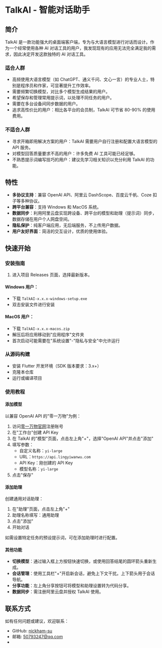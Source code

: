 # TalkAI - 智能对话助手

## 简介

TalkAI 是一款功能强大的桌面端客户端，专为与大语言模型进行对话而设计。作为一个经常使用各种 AI 对话工具的用户，我发现现有的应用无法完全满足我的需求，因此决定开发这款独特的 AI 对话工具。

### 适合人群

- 高频使用大语言模型（如 ChatGPT、通义千问、文心一言）的专业人士，特别是程序员和作家，可显著提升工作效率。
- 需要频繁切换模型，对比多个模型生成结果的用户。
- 希望保存和管理常用提示词，以处理不同任务的用户。
- 需要在多台设备间同步数据的用户。
- 追求高性价比的用户：相比各平台的会员制，TalkAI 可节省 80-90% 的使用费用。

### 不适合人群

- 寻求开箱即用解决方案的用户：TalkAI 需要用户自行注册和配置大语言模型的 API 服务。
- 对模型回答质量要求不高的用户：许多免费 AI 工具可能已经足够。
- 不熟悉提示词编写技巧的用户：建议先学习相关知识以充分利用 TalkAI 的功能。

## 特性

- **多协议支持**：兼容 OpenAI API、阿里云 DashScope、百度云千帆、Coze 扣子等多种协议。
- **跨平台兼容**：支持 Windows 和 MacOS 系统。
- **数据同步**：利用阿里云盘实现跨设备、跨平台的模型和助理（提示词）同步，数据存储在用户个人网盘空间。
- **隐私保护**：纯客户端应用，无后端服务，不上传用户数据。
- **用户友好界面**：简洁的交互设计，优质的使用体验。

## 快速开始

### 安装指南

1. 进入项目 Releases 页面，选择最新版本。

#### Windows 用户：
- 下载 `TalkAI-x.x.x-windows-setup.exe`
- 双击安装文件进行安装

#### MacOS 用户：
- 下载 `TalkAI-x.x.x-macos.zip`
- 解压后将应用移动到"应用程序"文件夹
- 首次启动可能需要在"系统设置"-"隐私与安全"中允许运行

### 从源码构建

- 安装 Flutter 开发环境（SDK 版本要求：3.x+）
- 克隆本仓库
- 运行或编译项目

### 使用教程

#### 添加模型

以兼容 OpenAI API 的"零一万物"为例：

1. 访问[零一万物官网](https://platform.lingyiwanwu.com/)注册账号
2. 在"工作台"创建 API Key
3. 在 TalkAI 的"模型"页面，点击左上角"+"，选择"OpenAI API"并点击"添加"
4. 填写参数：
    - 自定义名称：`yi-large`
    - URL：`https://api.lingyiwanwu.com`
    - API Key：刚创建的 API Key
    - 模型名称：`yi-large`
5. 点击"保存"

#### 添加助理

创建通用对话助理：

1. 在"助理"页面，点击左上角"+"
2. 助理名称填写：通用助理
3. 点击"添加"
4. 开始对话

如需设置特定任务的预设提示词，可在添加助理时进行配置。

#### 其他功能

- **切换模型**：通过输入框上方按钮快速切换，或使用回答结尾的圆环箭头重新生成。
- **会话管理**：使用工具栏"+"开启新会话，避免上下文干扰。上下箭头用于会话导航。
- **分享功能**：左上角分享按钮可将模型和助理设置转为代码分享。
- **数据同步**：需注册阿里云盘并授权 TalkAI 使用。

## 联系方式

如有任何问题或建议，欢迎联系：

- GitHub: [nickham-su](https://github.com/nickham-su)
- 邮箱: 50793247@qq.com
- 